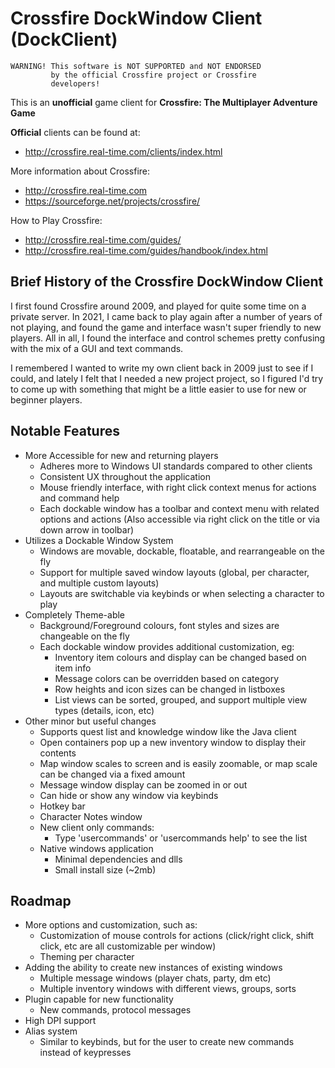 # Crossfire DockWindow Client (DockClient)

    WARNING! This software is NOT SUPPORTED and NOT ENDORSED
             by the official Crossfire project or Crossfire 
             developers!

This is an **unofficial** game client for **Crossfire: The Multiplayer Adventure Game**

**Official** clients can be found at:
- http://crossfire.real-time.com/clients/index.html

More information about Crossfire:
- http://crossfire.real-time.com
- https://sourceforge.net/projects/crossfire/

How to Play Crossfire:
- http://crossfire.real-time.com/guides/
- http://crossfire.real-time.com/guides/handbook/index.html

## Brief History of the Crossfire DockWindow Client
I first found Crossfire around 2009, and played for quite some time on a private server. In 2021, I came back to play again after a number of years of not playing, and found the game and interface wasn't super friendly to new players. All in all, I found the interface and control schemes pretty confusing with the mix of a GUI and text commands.

I remembered I wanted to write my own client back in 2009 just to see if I could, and lately I felt that I needed a new project project, so I figured I'd try to come up with something that might be a little easier to use for new or beginner players.

## Notable Features
- More Accessible for new and returning players
	- Adheres more to Windows UI standards compared to other clients
	- Consistent UX throughout the application
	- Mouse friendly interface, with right click context menus for actions and command help
	- Each dockable window has a toolbar and context menu with related options and actions (Also accessible via right click on the title or via down arrow in toolbar)
- Utilizes a Dockable Window System
	- Windows are movable, dockable, floatable, and rearrangeable on the fly
	- Support for multiple saved window layouts (global, per character, and multiple custom layouts)
	- Layouts are switchable via keybinds or when selecting a character to play
- Completely Theme-able
	- Background/Foreground colours, font styles and sizes are changeable on the fly
	- Each dockable window provides additional customization, eg:
		- Inventory item colours and display can be changed based on item info
		- Message colors can be overridden based on category
		- Row heights and icon sizes can be changed in listboxes
		- List views can be sorted, grouped, and support multiple view types (details, icon, etc)
- Other minor but useful changes
	- Supports quest list and knowledge window like the Java client
	- Open containers pop up a new inventory window to display their contents
	- Map window scales to screen and is easily zoomable, or map scale can be changed via a fixed amount
	- Message window display can be zoomed in or out
	- Can hide or show any window via keybinds
	- Hotkey bar
	- Character Notes window
	- New client only commands:
		- Type 'usercommands' or 'usercommands help' to see the list
    - Native windows application
		- Minimal dependencies and dlls
		- Small install size (~2mb)

## Roadmap
- More options and customization, such as:
	- Customization of mouse controls for actions (click/right click, shift click, etc are all customizable per window)
	- Theming per character
- Adding the ability to create new instances of existing windows
	- Multiple message windows (player chats, party, dm etc)
	- Multiple inventory windows with different views, groups, sorts
- Plugin capable for new functionality
	- New commands, protocol messages
- High DPI support
- Alias system
	- Similar to keybinds, but for the user to create new commands instead of keypresses
